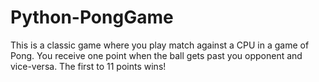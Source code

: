 # Python-PongGame
This is a classic game where you play match against a CPU in a game of Pong. You receive one point when the ball gets past you opponent and vice-versa. The first to 11 points wins!
